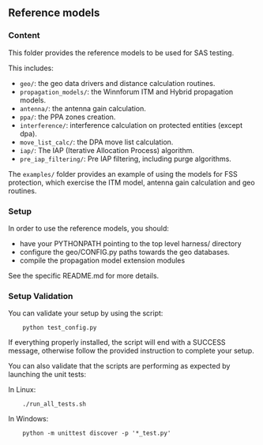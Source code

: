 ## Reference models

### Content
This folder provides the reference models to be used for SAS testing.

This includes:

  - `geo/`: the geo data drivers and distance calculation routines.
  - `propagation_models/`: the Winnforum ITM and Hybrid propagation models.
  - `antenna/`: the antenna gain calculation.
  - `ppa/`: the PPA zones creation.
  - `interference/`: interference calculation on protected entities (except dpa).
  - `move_list_calc/`: the DPA move list calculation.
  - `iap/`: The IAP (Iterative Allocation Process) algorithm.
  - `pre_iap_filtering/`: Pre IAP filtering, including purge algorithms.
  
The `examples/` folder provides an example of using the models for FSS protection,
which exercise the ITM model, antenna gain calculation and geo routines.

### Setup
In order to use the reference models, you should:
 - have your PYTHONPATH pointing to the top level harness/ directory
 - configure the geo/CONFIG.py paths towards the geo databases.
 - compile the propagation model extension modules
 
See the specific README.md for more details. 

### Setup Validation
You can validate your setup by using the script:

```
    python test_config.py
```

If everything properly installed, the script will end with a SUCCESS message,
otherwise follow the provided instruction to complete your setup.

You can also validate that the scripts are performing as expected by launching
the unit tests:

In Linux:
```
    ./run_all_tests.sh
```

In Windows:

```
    python -m unittest discover -p '*_test.py'
```

